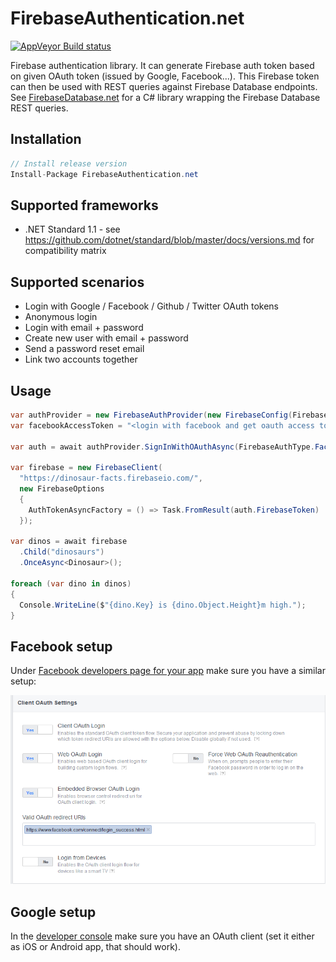 # FirebaseAuthentication.net
[![AppVeyor Build status](https://ci.appveyor.com/api/projects/status/rwmdgqcb7is2clqp?svg=true)](https://ci.appveyor.com/project/bezysoftware/firebase-authentication-dotnet)

Firebase authentication library. It can generate Firebase auth token based on given OAuth token (issued by Google, Facebook...). This Firebase token can then be used with REST queries against Firebase Database endpoints. See [FirebaseDatabase.net](https://github.com/step-up-labs/firebase-database-dotnet) for a C# library wrapping the Firebase Database REST queries.

## Installation
```csharp
// Install release version
Install-Package FirebaseAuthentication.net
```

## Supported frameworks
* .NET Standard 1.1 - see https://github.com/dotnet/standard/blob/master/docs/versions.md for compatibility matrix

## Supported scenarios
* Login with Google / Facebook / Github / Twitter OAuth tokens
* Anonymous login
* Login with email + password
* Create new user with email + password
* Send a password reset email
* Link two accounts together

## Usage

```csharp
var authProvider = new FirebaseAuthProvider(new FirebaseConfig(FirebaseApiKey));
var facebookAccessToken = "<login with facebook and get oauth access token>";

var auth = await authProvider.SignInWithOAuthAsync(FirebaseAuthType.Facebook, facebookAccessToken);

var firebase = new FirebaseClient(
  "https://dinosaur-facts.firebaseio.com/",
  new FirebaseOptions
  {
    AuthTokenAsyncFactory = () => Task.FromResult(auth.FirebaseToken) 
  });

var dinos = await firebase
  .Child("dinosaurs")
  .OnceAsync<Dinosaur>();
  
foreach (var dino in dinos)
{
  Console.WriteLine($"{dino.Key} is {dino.Object.Height}m high.");
}
```

## Facebook setup

Under [Facebook developers page for your app](https://developers.facebook.com/) make sure you have a similar setup:

![Logo](/art/FacebookSetup.png)


## Google setup

In the [developer console](https://console.developers.google.com/apis/credentials) make sure you have an OAuth client (set it either as iOS or Android app, that should work).
